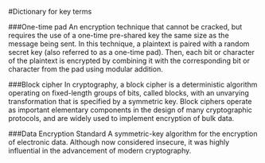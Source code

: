 #Dictionary for key terms

###One-time pad
An encryption technique that cannot be cracked, but requires the use of a
one-time pre-shared key the same size as the message being sent. In this
technique, a plaintext is paired with a random secret key (also referred to as a
one-time pad). Then, each bit or character of the plaintext is encrypted by
combining it with the corresponding bit or character from the pad using modular
addition.

###Block cipher
In cryptography, a block cipher is a deterministic algorithm operating on
fixed-length groups of bits, called blocks, with an unvarying transformation
that is specified by a symmetric key. Block ciphers operate as important
elementary components in the design of many cryptographic protocols, and are
widely used to implement encryption of bulk data.


###Data Encryption Standard
A symmetric-key algorithm for the encryption of electronic data. Although now
considered insecure, it was highly influential in the advancement of modern
cryptography.

